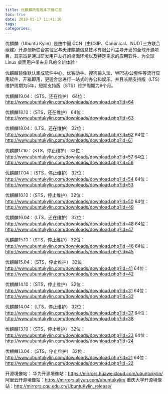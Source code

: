 ```yaml
---
title: 优麒麟所有版本下载汇总
toc: true
date: 2019-05-17 11:41:16
tags:
categories:
---
```



优麒麟（Ubuntu Kylin）是由中国 CCN（由CSIP、Canonical、NUDT三方联合组建）开源创新联合实验室与天津麒麟信息技术有限公司主导开发的全球开源项目，其宗旨是通过研发用户友好的桌面环境以及特定需求的应用软件，为全球 Linux 桌面用户带来非凡的全新体验！

优麒麟镜像默认集成软件中心、优客助手、搜狗输入法、WPS办公套件等流行应用软件，开箱即用，更适合您进行一站式的办公和娱乐。并且长期支持版（LTS）维护周期为5年，短期支持版（STS）维护周期为9个月。

优麒麟19.04：（STS，还在维护）
64位：http://www.ubuntukylin.com/downloads/download.php?id=64

优麒麟18.10：（STS，还在维护）
64位：http://www.ubuntukylin.com/downloads/download.php?id=63

优麒麟18.04：（LTS，还在维护）
32位：http://www.ubuntukylin.com/downloads/download.php?id=62
64位：http://www.ubuntukylin.com/downloads/download.php?id=61

优麒麟17.10：（STS，停止维护）
32位：http://www.ubuntukylin.com/downloads/download.php?id=57
64位：http://www.ubuntukylin.com/downloads/download.php?id=56

优麒麟17.04：（STS，停止维护）
32位：http://www.ubuntukylin.com/downloads/download.php?id=54
64位：http://www.ubuntukylin.com/downloads/download.php?id=53

优麒麟16.10：（STS，停止维护）
32位：http://www.ubuntukylin.com/downloads/download.php?id=50
64位：http://www.ubuntukylin.com/downloads/download.php?id=49

优麒麟16.04：（LTS，还在维护）
32位：http://www.ubuntukylin.com/downloads/download.php?id=48
64位：http://www.ubuntukylin.com/downloads/download.php?id=47

优麒麟15.10：（STS，停止维护）
32位：http://www.ubuntukylin.com/downloads/download.php?id=46
64位：http://www.ubuntukylin.com/downloads/download.php?id=45

优麒麟15.04：（STS，停止维护）
32位：http://www.ubuntukylin.com/downloads/download.php?id=41
64位：http://www.ubuntukylin.com/downloads/download.php?id=42

优麒麟14.10：（STS，停止维护）
32位：http://www.ubuntukylin.com/downloads/download.php?id=31
64位：http://www.ubuntukylin.com/downloads/download.php?id=32

优麒麟14.04：（LTS，停止维护）
32位：http://www.ubuntukylin.com/downloads/download.php?id=37
64位：http://www.ubuntukylin.com/downloads/download.php?id=38

优麒麟13.10：（STS，停止维护）
32位：http://www.ubuntukylin.com/downloads/download.php?id=23
64位：http://www.ubuntukylin.com/downloads/download.php?id=24

优麒麟13.04：（STS，停止维护）
32位：http://www.ubuntukylin.com/downloads/download.php?id=21
64位：http://www.ubuntukylin.com/downloads/download.php?id=22

开源境像站：
华为开源境像站：https://mirrors.huaweicloud.com/ubuntukylin/
阿里云开源境像站：https://mirrors.aliyun.com/ubuntukylin/
重庆大学开源境像站：http://mirrors.cqu.edu.cn/UbuntuKylin_release/
